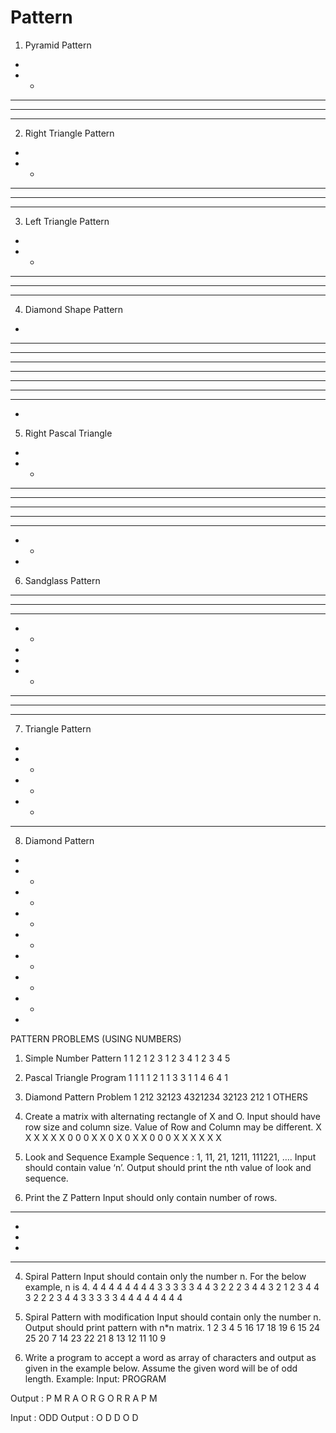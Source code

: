 # Pattern
1. Pyramid Pattern

 *
 * *
 * * *
 * * * *
 * * * * *

2. Right Triangle Pattern
*
* *
* * *
* * * *
* * * * *

3. Left Triangle Pattern
 *
 * *
 * * *
 * * * *
 * * * * *

4. Diamond Shape Pattern
 *
 ***
 *****
 *******
*********
 *******
 *****
 ***
 *

5. Right Pascal Triangle
*
* *
* * *
* * * *
* * * * *
* * * *
* * *
* *
*

6. Sandglass Pattern
* * * * *
 * * * *
 * * *
 * *
 *
 *
 * *
 * * *
 * * * *
* * * * *

7. Triangle Pattern
 *
 * *
 * *
 * *
*********
8. Diamond Pattern
 *
 * *
 * *
 * *
* *
 * *
 * *
 * *
 *
PATTERN PROBLEMS (USING NUMBERS)
1. Simple Number Pattern
1
1 2
1 2 3
1 2 3 4
1 2 3 4 5

2. Pascal Triangle Program
 1
 1 1
 1 2 1
 1 3 3 1
 1 4 6 4 1

3. Diamond Pattern Problem
 1
 212
 32123
4321234
 32123
 212
 1
OTHERS

1. Create a matrix with alternating rectangle of X and O.
Input should have row size and column size. Value of Row and Column may be
different.
X X X X X
X 0 0 0 X
X 0 X 0 X
X 0 0 0 X
X X X X X

2. Look and Sequence
Example Sequence : 1, 11, 21, 1211, 111221, ….
Input should contain value ‘n’. Output should print the nth value of look and
sequence.

3. Print the Z Pattern 
Input should only contain number of rows.
*****
 *
 *
 *
*****

4. Spiral Pattern
Input should contain only the number n.
For the below example, n is 4.
 4 4 4 4 4 4 4
 4 3 3 3 3 3 4
 4 3 2 2 2 3 4
 4 3 2 1 2 3 4
 4 3 2 2 2 3 4
 4 3 3 3 3 3 4
 4 4 4 4 4 4 4

5. Spiral Pattern with modification
Input should contain only the number n. Output should print pattern with n*n matrix.
1 2 3 4 5
 16 17 18 19 6
 15 24 25 20 7
 14 23 22 21 8
 13 12 11 10 9

6. Write a program to accept a word as array of characters and output as
given in the example below. Assume the given word will be of odd length.
Example:
 Input:
 PROGRAM

 Output :
 P M
 R A
 O R
 G
 O R
 R A
 P M

 Input : ODD 
 Output :
 O D
 D
 O D 
